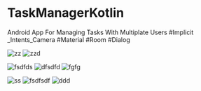 # TaskManagerKotlin
Android App For Managing Tasks With Multiplate Users
#Implicit _Intents_Camera #Material #Room #Dialog


![zz](https://user-images.githubusercontent.com/77047222/106003150-29254980-60c7-11eb-885c-06b59b3a3949.PNG)
![zzd](https://user-images.githubusercontent.com/77047222/106003154-2a567680-60c7-11eb-9cb8-c17393f7b9d7.PNG)



![fsdfds](https://user-images.githubusercontent.com/77047222/106003178-30e4ee00-60c7-11eb-93eb-c645f3d31984.PNG)
![dfsdfd](https://user-images.githubusercontent.com/77047222/106003181-32161b00-60c7-11eb-8de6-cfaeb826223f.PNG)
![fgfg](https://user-images.githubusercontent.com/77047222/106003190-33474800-60c7-11eb-9546-b95db3f334cb.PNG)


![ss](https://user-images.githubusercontent.com/77047222/106003589-976a0c00-60c7-11eb-8d51-715105dfa681.PNG)
![fsdfsdf](https://user-images.githubusercontent.com/77047222/106003739-be284280-60c7-11eb-86a4-1e696e74890a.PNG)
![ddd](https://user-images.githubusercontent.com/77047222/106003759-c2ecf680-60c7-11eb-8630-7f60cbc4b7ee.PNG)
